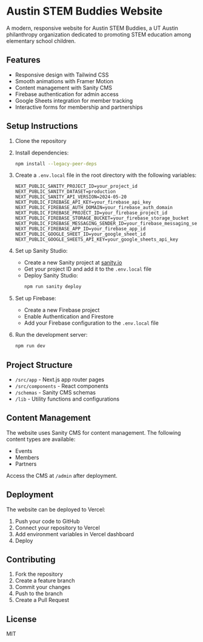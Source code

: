 # Austin STEM Buddies Website

A modern, responsive website for Austin STEM Buddies, a UT Austin philanthropy organization dedicated to promoting STEM education among elementary school children.

## Features

- Responsive design with Tailwind CSS
- Smooth animations with Framer Motion
- Content management with Sanity CMS
- Firebase authentication for admin access
- Google Sheets integration for member tracking
- Interactive forms for membership and partnerships

## Setup Instructions

1. Clone the repository
2. Install dependencies:
   ```bash
   npm install --legacy-peer-deps
   ```

3. Create a `.env.local` file in the root directory with the following variables:
   ```
   NEXT_PUBLIC_SANITY_PROJECT_ID=your_project_id
   NEXT_PUBLIC_SANITY_DATASET=production
   NEXT_PUBLIC_SANITY_API_VERSION=2024-05-20
   NEXT_PUBLIC_FIREBASE_API_KEY=your_firebase_api_key
   NEXT_PUBLIC_FIREBASE_AUTH_DOMAIN=your_firebase_auth_domain
   NEXT_PUBLIC_FIREBASE_PROJECT_ID=your_firebase_project_id
   NEXT_PUBLIC_FIREBASE_STORAGE_BUCKET=your_firebase_storage_bucket
   NEXT_PUBLIC_FIREBASE_MESSAGING_SENDER_ID=your_firebase_messaging_sender_id
   NEXT_PUBLIC_FIREBASE_APP_ID=your_firebase_app_id
   NEXT_PUBLIC_GOOGLE_SHEET_ID=your_google_sheet_id
   NEXT_PUBLIC_GOOGLE_SHEETS_API_KEY=your_google_sheets_api_key
   ```

4. Set up Sanity Studio:
   - Create a new Sanity project at [sanity.io](https://sanity.io)
   - Get your project ID and add it to the `.env.local` file
   - Deploy Sanity Studio:
     ```bash
     npm run sanity deploy
     ```

5. Set up Firebase:
   - Create a new Firebase project
   - Enable Authentication and Firestore
   - Add your Firebase configuration to the `.env.local` file

6. Run the development server:
   ```bash
   npm run dev
   ```

## Project Structure

- `/src/app` - Next.js app router pages
- `/src/components` - React components
- `/schemas` - Sanity CMS schemas
- `/lib` - Utility functions and configurations

## Content Management

The website uses Sanity CMS for content management. The following content types are available:

- Events
- Members
- Partners

Access the CMS at `/admin` after deployment.

## Deployment

The website can be deployed to Vercel:

1. Push your code to GitHub
2. Connect your repository to Vercel
3. Add environment variables in Vercel dashboard
4. Deploy

## Contributing

1. Fork the repository
2. Create a feature branch
3. Commit your changes
4. Push to the branch
5. Create a Pull Request

## License

MIT
